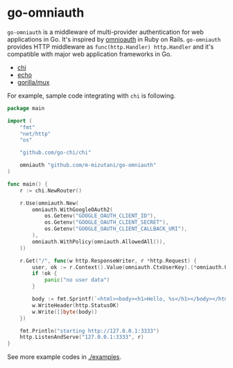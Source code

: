 # go-omniauth

`go-omniauth` is a middleware of multi-provider authentication for web applications in Go. It's inspired by [omnioauth](https://github.com/omniauth/omniauth) in Ruby on Rails. `go-omniauth` provides HTTP middleware as `func(http.Handler) http.Handler` and it's compatible with major web application frameworks in Go.

- [chi](https://github.com/go-chi/chi)
- [echo](https://github.com/labstack/echo)
- [gorilla/mux](https://github.com/gorilla/mux)

For example, sample code integrating with `chi` is following.

```go
package main

import (
	"fmt"
	"net/http"
	"os"

	"github.com/go-chi/chi"

	omniauth "github.com/m-mizutani/go-omniauth"
)

func main() {
	r := chi.NewRouter()

	r.Use(omniauth.New(
		omniauth.WithGoogleOAuth2(
			os.Getenv("GOOGLE_OAUTH_CLIENT_ID"),
			os.Getenv("GOOGLE_OAUTH_CLIENT_SECRET"),
			os.Getenv("GOOGLE_OAUTH_CLIENT_CALLBACK_URI"),
		),
		omniauth.WithPolicy(omniauth.AllowedAll()),
	))

	r.Get("/", func(w http.ResponseWriter, r *http.Request) {
		user, ok := r.Context().Value(omniauth.CtxUserKey).(*omniauth.User)
		if !ok {
			panic("no user data")
		}

		body := fmt.Sprintf(`<html><body><h1>Hello, %s</h1></body></html>`, user.Name)
		w.WriteHeader(http.StatusOK)
		w.Write([]byte(body))
	})

	fmt.Println("starting http://127.0.0.1:3333")
	http.ListenAndServe("127.0.0.1:3333", r)
}
```

See more example codes in [./examples](./examples/).
